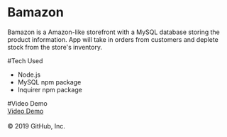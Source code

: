 # Bamazon

Bamazon is a Amazon-like storefront with a MySQL database storing the product information. App will take in orders from customers and deplete stock from the store's inventory. 


#Tech Used 
* Node.js
* MySQL npm package
* Inquirer npm package


#Video Demo
<br/>
<a href="https://drive.google.com/file/d/1VWRe1tFSZ9G269qcSmeibHQZGVrCKayG/view?usp=sharing">Video Demo</a>
<br><br/>
© 2019 GitHub, Inc.
